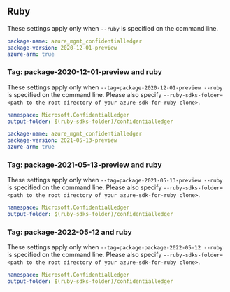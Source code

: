 ## Ruby

These settings apply only when `--ruby` is specified on the command line.

```yaml
package-name: azure_mgmt_confidentialledger
package-version: 2020-12-01-preview
azure-arm: true
```

### Tag: package-2020-12-01-preview and ruby

These settings apply only when `--tag=package-2020-12-01-preview --ruby` is specified on the command line.
Please also specify `--ruby-sdks-folder=<path to the root directory of your azure-sdk-for-ruby clone>`.

```yaml $(tag) == 'package-2020-12-01-preview' && $(ruby)
namespace: Microsoft.ConfidentialLedger
output-folder: $(ruby-sdks-folder)/confidentialledger
```

```yaml
package-name: azure_mgmt_confidentialledger
package-version: 2021-05-13-preview
azure-arm: true
```

### Tag: package-2021-05-13-preview and ruby

These settings apply only when `--tag=package-2021-05-13-preview --ruby` is specified on the command line.
Please also specify `--ruby-sdks-folder=<path to the root directory of your azure-sdk-for-ruby clone>`.

```yaml $(tag) == 'package-2021-05-13-preview' && $(ruby)
namespace: Microsoft.ConfidentialLedger
output-folder: $(ruby-sdks-folder)/confidentialledger
```

### Tag: package-2022-05-12 and ruby

These settings apply only when `--tag=package-package-2022-05-12 --ruby` is specified on the command line.
Please also specify `--ruby-sdks-folder=<path to the root directory of your azure-sdk-for-ruby clone>`.

```yaml $(tag) == 'package-package-2022-05-12' && $(ruby)
namespace: Microsoft.ConfidentialLedger
output-folder: $(ruby-sdks-folder)/confidentialledger
```